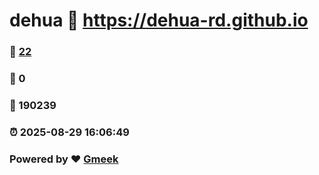 # dehua :link: https://dehua-rd.github.io 
### :page_facing_up: [22](https://dehua-rd.github.io/tag.html) 
### :speech_balloon: 0 
### :hibiscus: 190239 
### :alarm_clock: 2025-08-29 16:06:49 
### Powered by :heart: [Gmeek](https://github.com/Meekdai/Gmeek)
